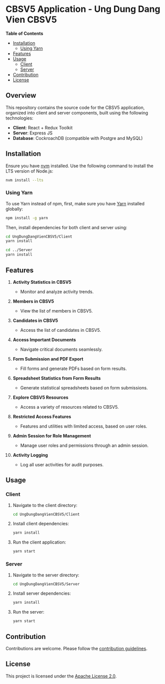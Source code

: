 # CBSV5 Application - Ung Dung Dang Vien CBSV5

**Table of Contents**
- [Installation](#installation)
  - [Using Yarn](#using-yarn)
- [Features](#features)
- [Usage](#usage)
  - [Client](#client)
  - [Server](#server)
- [Contribution](#contribution)
- [License](#license)

## Overview
This repository contains the source code for the CBSV5 application, organized into client and server components, built using the following technologies:
- **Client**: React + Redux Toolkit
- **Server**: Express JS
- **Database**: CockroachDB (compatible with Postgre and MySQL)

## Installation
Ensure you have [nvm](https://github.com/nvm-sh/nvm) installed. Use the following command to install the LTS version of Node.js:
```bash
nvm install --lts
```

### Using Yarn
To use Yarn instead of npm, first, make sure you have [Yarn](https://yarnpkg.com/) installed globally:
```bash
npm install -g yarn
```

Then, install dependencies for both client and server using:
```bash
cd UngDungDangVienCBSV5/Client
yarn install

cd ../Server
yarn install
```

## Features
1. **Activity Statistics in CBSV5**
   - Monitor and analyze activity trends.

2. **Members in CBSV5**
   - View the list of members in CBSV5.

3. **Candidates in CBSV5**
   - Access the list of candidates in CBSV5.

4. **Access Important Documents**
   - Navigate critical documents seamlessly.

5. **Form Submission and PDF Export**
   - Fill forms and generate PDFs based on form results.

6. **Spreadsheet Statistics from Form Results**
   - Generate statistical spreadsheets based on form submissions.

7. **Explore CBSV5 Resources**
   - Access a variety of resources related to CBSV5.

8. **Restricted Access Features**
   - Features and utilities with limited access, based on user roles.

9. **Admin Session for Role Management**
   - Manage user roles and permissions through an admin session.

10. **Activity Logging**
    - Log all user activities for audit purposes.

## Usage
### Client
1. Navigate to the client directory:
   ```bash
   cd UngDungDangVienCBSV5/Client
   ```

2. Install client dependencies:
   ```bash
   yarn install
   ```

3. Run the client application:
   ```bash
   yarn start
   ```

### Server
1. Navigate to the server directory:
   ```bash
   cd UngDungDangVienCBSV5/Server
   ```

2. Install server dependencies:
   ```bash
   yarn install
   ```

3. Run the server:
   ```bash
   yarn start
   ```

## Contribution
Contributions are welcome. Please follow the [contribution guidelines](CONTRIBUTING.md).

## License
This project is licensed under the [Apache License 2.0](LICENSE).

